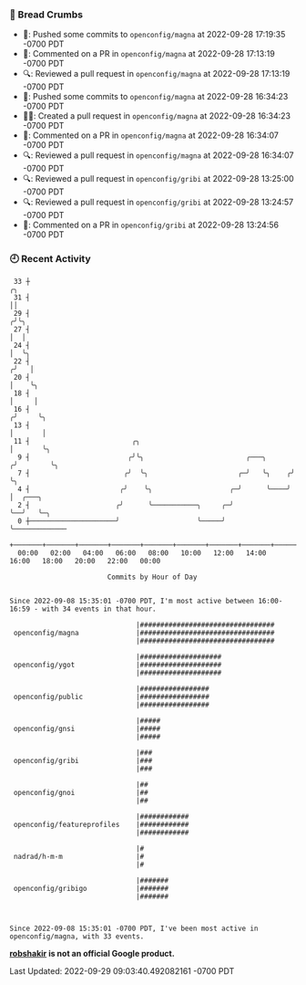 ### 🍞 Bread Crumbs

 * 🚢: Pushed some commits to `openconfig/magna` at 2022-09-28 17:19:35 -0700 PDT
 * 💬: Commented on a PR in  `openconfig/magna` at 2022-09-28 17:13:19 -0700 PDT
 * 🔍: Reviewed a pull request in  `openconfig/magna` at 2022-09-28 17:13:19 -0700 PDT
 * 🚢: Pushed some commits to `openconfig/magna` at 2022-09-28 16:34:23 -0700 PDT
 * ✍🏼: Created a pull request in `openconfig/magna` at 2022-09-28 16:34:23 -0700 PDT
 * 💬: Commented on a PR in  `openconfig/magna` at 2022-09-28 16:34:07 -0700 PDT
 * 🔍: Reviewed a pull request in  `openconfig/magna` at 2022-09-28 16:34:07 -0700 PDT
 * 🔍: Reviewed a pull request in  `openconfig/gribi` at 2022-09-28 13:25:00 -0700 PDT
 * 🔍: Reviewed a pull request in  `openconfig/gribi` at 2022-09-28 13:24:57 -0700 PDT
 * 💬: Commented on a PR in  `openconfig/gribi` at 2022-09-28 13:24:56 -0700 PDT

### 🕘 Recent Activity
```
 33 ┼                                                                    ╭╮
 31 ┤                                                                    ││
 29 ┤                                                                   ╭╯╰╮
 27 ┤                                                                   │  │
 24 ┤                                                                   │  ╰╮
 22 ┤                                                                  ╭╯   │
 20 ┤                                                                  │    ╰╮
 18 ┤                                                                  │     │
 16 ┤                                                                 ╭╯     ╰╮
 13 ┤                                                                 │       │
 11 ┤                         ╭╮                                      │       ╰╮
  9 ┤                        ╭╯╰╮                         ╭───╮      ╭╯        ╰╮
  7 ┤                       ╭╯  ╰╮                      ╭─╯   ╰╮    ╭╯          ╰╮
  4 ┤                      ╭╯    ╰╮                   ╭─╯      ╰────╯            │  ╭───╮
  2 ┤                     ╭╯      ╰───────────╮     ╭─╯                          ╰──╯   ╰─╮
  0 ┼─────────────────────╯                   ╰─────╯                                     ╰─────────────
    +───────+───────+───────+───────+───────+───────+───────+───────+───────+───────+───────+───────+────
  00:00   02:00   04:00   06:00   08:00   10:00   12:00   14:00   16:00   18:00   20:00   22:00   00:00   

						Commits by Hour of Day


Since 2022-09-08 15:35:01 -0700 PDT, I'm most active between 16:00-16:59 - with 34 events in that hour.

```



```
                               |#################################
 openconfig/magna              |#################################
                               |#################################

                               |####################
 openconfig/ygot               |####################
                               |####################

                               |#################
 openconfig/public             |#################
                               |#################

                               |#####
 openconfig/gnsi               |#####
                               |#####

                               |###
 openconfig/gribi              |###
                               |###

                               |##
 openconfig/gnoi               |##
                               |##

                               |############
 openconfig/featureprofiles    |############
                               |############

                               |#
 nadrad/h-m-m                  |#
                               |#

                               |#######
 openconfig/gribigo            |#######
                               |#######



Since 2022-09-08 15:35:01 -0700 PDT, I've been most active in openconfig/magna, with 33 events.

```
**[robshakir](mailto:robjs@google.com) is not an official Google product.**  


Last Updated: 2022-09-29 09:03:40.492082161 -0700 PDT
